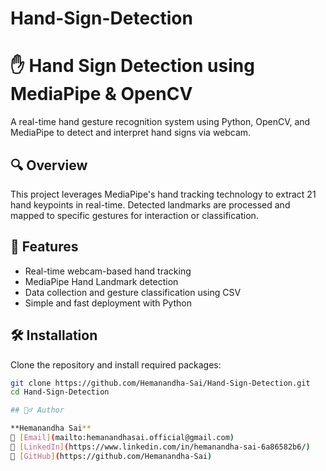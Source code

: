 # Hand-Sign-Detection

# ✋ Hand Sign Detection using MediaPipe & OpenCV

A real-time hand gesture recognition system using Python, OpenCV, and MediaPipe to detect and interpret hand signs via webcam.

## 🔍 Overview

This project leverages MediaPipe's hand tracking technology to extract 21 hand keypoints in real-time. Detected landmarks are processed and mapped to specific gestures for interaction or classification.

## 🚀 Features

- Real-time webcam-based hand tracking
- MediaPipe Hand Landmark detection
- Data collection and gesture classification using CSV
- Simple and fast deployment with Python

## 🛠️ Installation

Clone the repository and install required packages:

```bash
git clone https://github.com/Hemanandha-Sai/Hand-Sign-Detection.git
cd Hand-Sign-Detection

## 🙋‍♂️ Author

**Hemanandha Sai**  
📧 [Email](mailto:hemanandhasai.official@gmail.com)  
🔗 [LinkedIn](https://www.linkedin.com/in/hemanandha-sai-6a86582b6/)  
🐙 [GitHub](https://github.com/Hemanandha-Sai)




